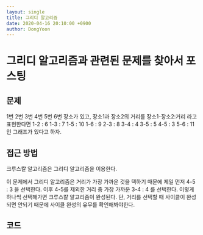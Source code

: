 ```yaml
---
layout: single
title: 그리디 알고리즘
date: 2020-04-16 20:10:00 +0900
author: DongYoon
---
```


# 그리디 알고리즘과 관련된 문제를 찾아서 포스팅

## 문제

1번 2번 3번 4번 5번 6번 장소가 있고,
장소1과 장소2의 거리를 장소1-장소2:거리 라고 표현한다면
1-2 : 6		1-3 : 7		1-5 : 10	1-6 : 9
2-3 : 8
3-4 : 4		3-5 : 5
4-5 : 3
5-6 : 11
인 그래프가 있다고 하자.



## 접근 방법

크루스칼 알고리즘은 그리디 알고리즘을 이용한다.

이 문제에서 그리디 알고리즘은 거리가 가장 가까운 것을 택하기 때문에
제일 먼저 4-5 : 3 을 선택한다.
이후 4-5를 제외한 거리 중 가장 가까운 3-4 : 4 를 선택한다.
이렇게 하나씩 선택해가면 크루스칼 알고리즘이 완성된다.
단, 거리를 선택할 때 사이클이 완성되면 안되기 때문에 사이클 완성의
유무를 확인해봐야한다.



## 코드

